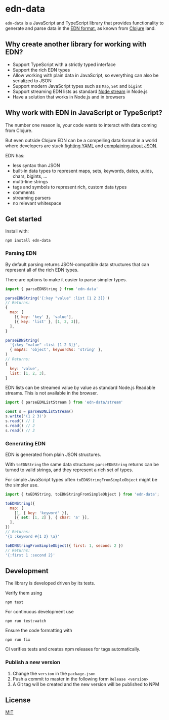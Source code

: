# edn-data

`edn-data` is a JavaScript and TypeScript library that provides functionality to generate and parse data in the [EDN format](https://github.com/edn-format/edn), as known from [Clojure](https://clojure.org/) land.


## Why create another library for working with EDN?

- Support TypeScript with a strictly typed interface
- Support the rich EDN types
- Allow working with plain data in JavaScript, so everything can also be serialized to JSON
- Support modern JavaScript types such as `Map`, `Set` and `bigint`
- Support streaming EDN lists as standard [Node stream](https://nodejs.org/api/stream.html) in Node.js
- Have a solution that works in Node.js and in browsers


## Why work with EDN in JavaScript or TypeScript?

The number one reason is, your code wants to interact with data coming from Clojure.

But even outside Clojure EDN can be a compelling data format in a world where developers are stuck [fighting YAML](https://twitter.com/jorinvo/status/1283859530695290886)
and [complaining about JSON](https://twitter.com/jorinvo/status/1303095726189228032).

EDN has:

- less syntax than JSON
- built-in data types to represent maps, sets, keywords, dates, uuids, chars, bigints, ...
- multi-line strings
- tags and symbols to represent rich, custom data types
- comments
- streaming parsers
- no relevant whitespace


## Get started

Install with:

```
npm install edn-data
```

### Parsing EDN

By default parsing returns JSON-compatible data structures that can represent all of the rich EDN types.

There are options to make it easier to parse simpler types.

```js
import { parseEDNString } from 'edn-data'

parseEDNString('{:key "value" :list [1 2 3]}')
// Returns:
{
  map: [
    [{ key: 'key' }, 'value'],
    [{ key: 'list' }, [1, 2, 3]],
  ],
}

parseEDNString(
  '{:key "value" :list [1 2 3]}',
  { mapAs: 'object', keywordAs: 'string' },
)
// Returns:
{
  key: 'value',
  list: [1, 2, 3],
}
```

EDN lists can be streamed value by value as standard Node.js Readable streams.
This is not available in the browser.

```js
import { parseEDNListStream } from 'edn-data/stream'

const s = parseEDNListStream()
s.write('(1 2 3)')
s.read() // 1
s.read() // 2
s.read() // 3
```


### Generating EDN

EDN is generated from plain JSON structures.

With `toEDNString` the same data structures `parseEDNString` returns can be turned to valid strings, and they represent a rich set of types.

For simple JavaScript types often `toEDNStringFromSimpleObject` might be the simpler use.

```js
import { toEDNString, toEDNStringFromSimpleObject } from 'edn-data';

toEDNString({
  map: [
    [1, { key: 'keyword' }],
    [{ set: [1, 2] }, { char: 'a' }],
  ],
})
// Returns:
'{1 :keyword #{1 2} \a}'

toEDNStringFromSimpleObject({ first: 1, second: 2 })
// Returns:
'{:first 1 :second 2}'
```


## Development

The library is developed driven by its tests.

Verify them using

```
npm test
```

For continuous development use

```
npm run test:watch
```

Ensure the code formatting with

```
npm run fix
```

CI verifies tests and creates npm releases for tags automatically.


### Publish a new version

1. Change the `version` in the `package.json`
2. Push a commit to master in the following form `Release <version>`
3. A Git tag will be created and the new version will be published to NPM


## License

[MIT](./license)
